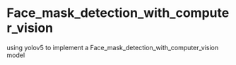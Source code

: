 # Face_mask_detection_with_computer_vision
using yolov5 to implement a Face_mask_detection_with_computer_vision model
